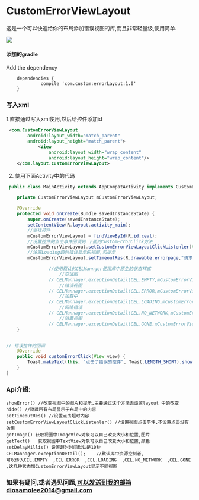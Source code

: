 # CustomErrorViewLayout

这是一个可以快速给你的布局添加错误视图的库,而且非常轻量级,使用简单.


![](http://upload-images.jianshu.io/upload_images/9352581-868540e78e76fc82.gif?imageMogr2/auto-orient/strip%7CimageView2/2/w/1240)

#### 添加的gradle
Add the dependency

		dependencies {
	       		 compile 'com.custom:errorLayout:1.0'
		}

### 写入xml

1.直接通过写入xml使用,然后给控件添加id

```xml
 <com.CustomErrorViewLayout
        android:layout_width="match_parent"
        android:layout_height="match_parent">
            <View
                android:layout_width="wrap_content"
                android:layout_height="wrap_content"/>
    </com.layout.CustomErrorViewLayout>
```


2. 使用下面Activity中的代码

```java
 public class MainActivity extends AppCompatActivity implements CustomErrorViewLayout.CustomErrorViewLayoutClickListenler {

    private CustomErrorViewLayout mCustomErrorViewLayout;

    @Override
    protected void onCreate(Bundle savedInstanceState) {
        super.onCreate(savedInstanceState);
        setContentView(R.layout.activity_main);
        //查找控件
        mCustomErrorViewLayout = findViewById(R.id.cevl);
        //设置控件的点击事件回调到 下面的customErrorClick方法
        mCustomErrorViewLayout.setCustomErrorViewLayoutClickListenler(this);
        //设置Loading超时错误显示的视图,和提示
        mCustomErrorViewLayout.setTimeoutRes(R.drawable.errorpage,"请求错误,点击刷新");

                //使用默认的CELMannger使用库中原生的状态样式
					//空试图
                // CELMannager.exceptionDetail(CEL.EMPTY,mCustomErrorViewLayout);
					//错误视图
                // CELMannager.exceptionDetail(CEL.ERROR,mCustomErrorViewLayout);
					//加载中
                // CELMannager.exceptionDetail(CEL.LOADING,mCustomErrorViewLayout);
					//网络错误
                // CELMannager.exceptionDetail(CEL.NO_NETWORK,mCustomErrorViewLayout);
					//隐藏视图
                // CELMannager.exceptionDetail(CEL.GONE,mCustomErrorViewLayout);
    }


// 错误控件的回调
    @Override
    public void customErrorClick(View view) {
        Toast.makeText(this, "点击了错误的控件", Toast.LENGTH_SHORT).show();
    }
}


```


### Api介绍:

	showError() //改变视图中的图片和提示,主要通过这个方法去设置layout 中的改变
	hide() //隐藏所有布局显示子布局中的内容
	setTimeoutRes() //设置点击超时内容
	setCustomErrorViewLayoutClickListenler() //设置视图点击事件,不设置点击没有效果
	getImage() 获取视图中ImageView对象可以自己改变大小和位置,图片
	getText()	获取视图中TextView对象可以自己改变大小和位置,颜色
	setDelayMillis() 设置超时时间默认是10秒
	CELMannager.exceptionDetail();    //默认库中资源控制者,
	可以传入CEL.EMPTY  ,CEL.ERROR  ,CEL.LOADING  ,CEL.NO_NETWORK  ,CEL.GONE  ,这几种状态加CustomErrorViewLayout显示不同视图



### 如果有疑问,或者遇见问题,可以发送到我的邮箱diosamolee2014@gmail.com
